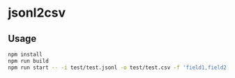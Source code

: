 # jsonl2csv

## Usage

```.sh
npm install
npm run build
npm run start -- -i test/test.jsonl -o test/test.csv -f 'field1,field2,field3'
```
